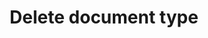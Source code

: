 ---
title: Delete document type
excerpt: >-
  Delete a document type and everything it contains, for example configurations
  and reference PDfs,

  but not its extraction history displayed in the Sensible app.
api:
  file: configuration-4.json
  operationId: delete-document-type
deprecated: false
hidden: false
metadata:
  title: ''
  description: ''
  robots: index
next:
  description: ''
---